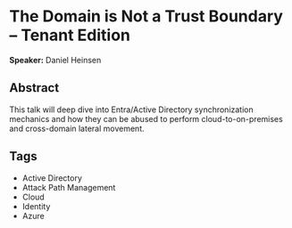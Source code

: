 # The Domain is Not a Trust Boundary – Tenant Edition

**Speaker:** Daniel Heinsen

## Abstract

This talk will deep dive into Entra/Active Directory synchronization mechanics and how they can be abused to perform cloud-to-on-premises and cross-domain lateral movement.

## Tags

- Active Directory
- Attack Path Management
- Cloud
- Identity
- Azure
